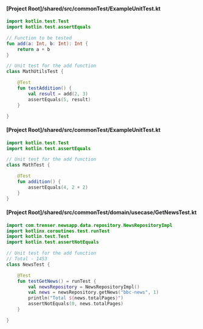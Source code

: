 #### [Project Root]/shared/src/commonTest/ExampleUnitTest.kt
```kotlin
import kotlin.test.Test
import kotlin.test.assertEquals

// Function to be tested
fun add(a: Int, b: Int): Int {
    return a + b
}

// Unit test for the add function
class MathUtilsTest {

    @Test
    fun testAddition() {
        val result = add(2, 3)
        assertEquals(5, result)
    }

}

```

#### [Project Root]/shared/src/commonTest/ExampleUnitTest.kt
```kotlin
import kotlin.test.Test
import kotlin.test.assertEquals

// Unit test for the add function
class MathTest {

    @Test
    fun addition() {
        assertEquals(4, 2 + 2)
    }
}

```



#### [Project Root]/shared/src/commonTest/domain/usecase/GetNewsTest.kt
```kotlin
import com.trenser.newsapp.data.repository.NewsRepositoryImpl
import kotlinx.coroutines.test.runTest
import kotlin.test.Test
import kotlin.test.assertNotEquals

// Unit test for the add function
// Total - 1453
class NewsTest {

    @Test
    fun testGetNews() = runTest {
        val newsRepository = NewsRepositoryImpl()
        val news = newsRepository.getNews("bbc-news", 1)
        println("Total ${news.totalPages}")
        assertNotEquals(0, news.totalPages)
    }

}
```
